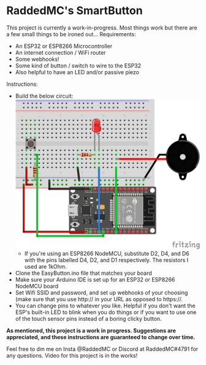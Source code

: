 # RaddedMC's SmartButton
This project is currently a work-in-progress. Most things work but there are a few small things to be ironed out...
Requirements:
 - An ESP32 or ESP8266 Microcontroller
 - An internet connection / WiFi router
 - Some webhooks!
 - Some kind of button / switch to wire to the ESP32
 - Also helpful to have an LED and/or passive piezo
 
Instructions:
 - Build the below circuit:
 ![Fritzing diagram of RaddedMC's SmartButton circuit](EasyButton-ESP32-BB.png)
   - If you're using an ESP8266 NodeMCU, substitute D2, D4, and D6 with the pins labelled D4, D2, and D1 respectively. The resistors I used are 1kOhm.
 - Clone the EasyButton.ino file that matches your board
 - Make sure your Arduino IDE is set up for an ESP32 or ESP8266 NodeMCU board
 - Set Wifi SSID and password, and set up webhooks of your choosing (make sure that you use http:// in your URL as opposed to https://. 
 - You can change pins to whatever you like. Helpful if you don't want the ESP's built-in LED to blink when you do things or if you want to use one of the touch sensor pins instead of a boring clicky button.
 
**As mentioned, this project is a work in progress. Suggestions are appreciated, and these instructions are guaranteed to change over time.**

Feel free to dm me on Insta @RaddedMC or Discord at RaddedMC#4791 for any questions. Video for this project is in the works!
